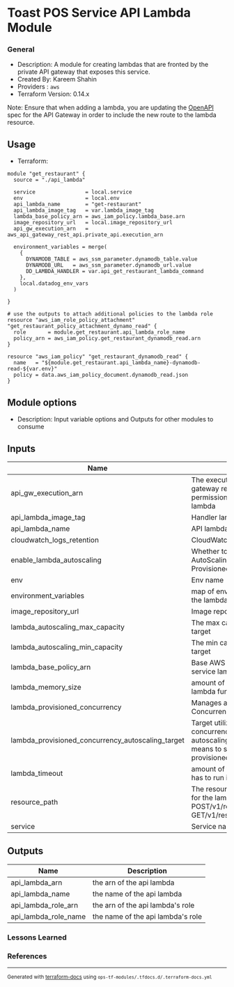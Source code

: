 <!-- BEGIN_TF_DOCS -->
# Toast POS Service API Lambda Module

### General

* Description: A module for creating lambdas that are fronted by the private API gateway that exposes this service.
* Created By: Kareem Shahin
* Providers : `aws`
* Terraform Version: 0.14.x

Note: Ensure that when adding a lambda, you are updating the [OpenAPI](../../templates/private_api.json) spec for the API Gateway in order to include the new route to the lambda resource.

## Usage

* Terraform:

```hcl
module "get_restaurant" {
  source = "./api_lambda"

  service                = local.service
  env                    = local.env
  api_lambda_name        = "get-restaurant"
  api_lambda_image_tag   = var.lambda_image_tag
  lambda_base_policy_arn = aws_iam_policy.lambda_base.arn
  image_repository_url   = local.image_repository_url
  api_gw_execution_arn   = aws_api_gateway_rest_api.private_api.execution_arn

  environment_variables = merge(
    {
      DYNAMODB_TABLE = aws_ssm_parameter.dynamodb_table.value
      DYNAMODB_URL   = aws_ssm_parameter.dynamodb_url.value
      DD_LAMBDA_HANDLER = var.api_get_restaurant_lambda_command
    },
    local.datadog_env_vars
  )

}

# use the outputs to attach additional policies to the lambda role
resource "aws_iam_role_policy_attachment" "get_restaurant_policy_attachment_dynamo_read" {
  role       = module.get_restaurant.api_lambda_role_name
  policy_arn = aws_iam_policy.get_restaurant_dynamodb_read.arn
}

resource "aws_iam_policy" "get_restaurant_dynamodb_read" {
  name   = "${module.get_restaurant.api_lambda_name}-dynamodb-read-${var.env}"
  policy = data.aws_iam_policy_document.dynamodb_read.json
}
```

## Module options

* Description: Input variable options and Outputs for other modules to consume

## Inputs

| Name | Description | Type | Default | Required |
|------|-------------|------|---------|:--------:|
| api\_gw\_execution\_arn | The execution ARN of the api gateway required to add a permission to invoke the api lambda | `string` | n/a | yes |
| api\_lambda\_image\_tag | Handler lambda image tag. | `any` | n/a | yes |
| api\_lambda\_name | API lambda name | `any` | n/a | yes |
| cloudwatch\_logs\_retention | CloudWatch logs retention in days | `number` | `14` | no |
| enable\_lambda\_autoscaling | Whether to enable Application AutoScaling - operates on Provisioned concurrency | `bool` | `false` | no |
| env | Env name | `any` | n/a | yes |
| environment\_variables | map of environment variables for the lambda function | `map(string)` | `{}` | no |
| image\_repository\_url | Image repository url | `any` | n/a | yes |
| lambda\_autoscaling\_max\_capacity | The max capacity of the scalable target | `number` | `5` | no |
| lambda\_autoscaling\_min\_capacity | The min capacity of the scalable target | `number` | `1` | no |
| lambda\_base\_policy\_arn | Base AWS IAM policy arn for all service lambdas | `any` | n/a | yes |
| lambda\_memory\_size | amount of memory in MB for lambda function | `number` | `128` | no |
| lambda\_provisioned\_concurrency | Manages a Lambda Provisioned Concurrency Configuration | `number` | `1` | no |
| lambda\_provisioned\_concurrency\_autoscaling\_target | Target utilization of provisioned concurrency in which to trigger autoscaling. For example 0.9 means to scale when 90% of provisioned concurrency is utilized | `number` | `0.9` | no |
| lambda\_timeout | amount of time lambda function has to run in seconds | `number` | `30` | no |
| resource\_path | The resource path used in API GW for the lambda (ex: POST/v1/restaurants, GET/v1/restaurants/{restaurant\_id} | `string` | n/a | yes |
| service | Service name | `any` | n/a | yes |

## Outputs

| Name | Description |
|------|-------------|
| api\_lambda\_arn | the arn of the api lambda |
| api\_lambda\_name | the name of the api lambda |
| api\_lambda\_role\_arn | the arn of the api lambda's role |
| api\_lambda\_role\_name | the name of the api lambda's role |

### Lessons Learned


### References

---

<sub>Generated with [terraform-docs](https://terraform-docs.io/) using `ops-tf-modules/.tfdocs.d/.terraform-docs.yml`<sub>
<!-- END_TF_DOCS -->
